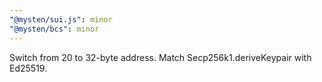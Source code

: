 ```yaml
---
"@mysten/sui.js": minor
"@mysten/bcs": minor
---
```


Switch from 20 to 32-byte address. Match Secp256k1.deriveKeypair with Ed25519.
